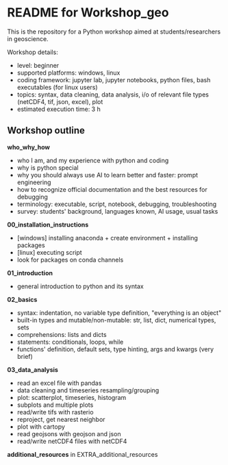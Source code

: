 # README for Workshop_geo

This is the repository for a Python workshop aimed at students/researchers in geoscience.

Workshop details:
- level: beginner
- supported platforms: windows, linux
- coding framework: jupyter lab, jupyter notebooks, python files, bash executables (for linux users)
- topics: syntax, data cleaning, data analysis, i/o of relevant file types (netCDF4, tif, json, excel), plot
- estimated execution time: 3 h


## Workshop outline

**who_why_how**
- who I am, and my experience with python and coding
- why is python special
- why you should always use AI to learn better and faster: prompt engineering
- how to recognize official documentation and the best resources for debugging
- terminology: executable, script, notebook, debugging, troubleshooting
- survey: students' background, languages known, AI usage, usual tasks

**00_installation_instructions**
- [windows] installing anaconda + create environment + installing packages
- [linux] executing script
- look for packages on conda channels

**01_introduction**
- general introduction to python and its syntax

**02_basics**
- syntax: indentation, no variable type definition, "everything is an object"
- built-in types and mutable/non-mutable: str, list, dict, numerical types, sets 
- comprehensions: lists and dicts
- statements: conditionals, loops, while
- functions' definition, default sets, type hinting, args and kwargs (very brief)

**03_data_analysis**
- read an excel file with pandas
- data cleaning and timeseries resampling/grouping
- plot: scatterplot, timeseries, histogram
- subplots and multiple plots
- read/write tifs with rasterio
- reproject, get nearest neighbor
- plot with cartopy
- read geojsons with geojson and json
- read/write netCDF4 files with netCDF4

**additional_resources**
in EXTRA_additional_resources

